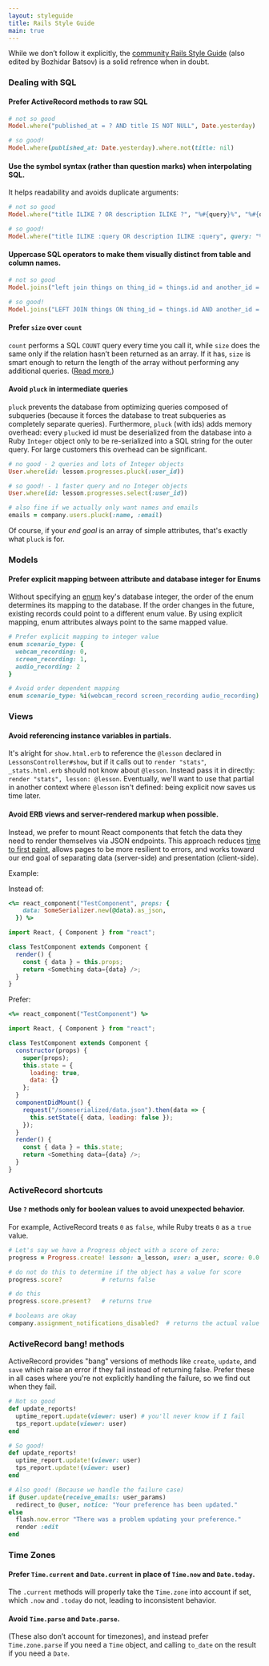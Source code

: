 ```yaml
---
layout: styleguide
title: Rails Style Guide
main: true
---
```


While we don’t follow it explicitly, the [community Rails Style Guide](https://github.com/bbatsov/rails-style-guide) (also edited by Bozhidar Batsov) is a solid refrence when in doubt.

### Dealing with SQL

#### Prefer ActiveRecord methods to raw SQL

```ruby
# not so good
Model.where("published_at = ? AND title IS NOT NULL", Date.yesterday)

# so good!
Model.where(published_at: Date.yesterday).where.not(title: nil)
```

#### Use the symbol syntax (rather than question marks) when interpolating SQL.

It helps readability and avoids duplicate arguments:

```ruby
# not so good
Model.where("title ILIKE ? OR description ILIKE ?", "%#{query}%", "%#{query}%")

# so good!
Model.where("title ILIKE :query OR description ILIKE :query", query: "%#{query}%")
```

#### Uppercase SQL operators to make them visually distinct from table and column names.

```ruby
# not so good
Model.joins("left join things on thing_id = things.id and another_id = things.another_id")

# so good!
Model.joins("LEFT JOIN things ON thing_id = things.id AND another_id = things.another_id")
```

#### Prefer `size` over `count`

`count` performs a SQL `COUNT` query every time you call it, while `size` does the same only if the relation hasn’t been returned as an array. If it has, `size` is smart enough to return the length of the array without performing any additional queries. ([Read more.](http://work.stevegrossi.com/2015/04/25/how-to-count-with-activerecord/))

#### Avoid `pluck` in intermediate queries

`pluck` prevents the database from optimizing queries composed of subqueries (because it forces the database to treat subqueries as completely separate queries). Furthermore, `pluck` (with ids) adds memory overhead: every `pluck`ed id must be deserialized from the database into a Ruby `Integer` object only to be re-serialized into a SQL string for the outer query. For large customers this overhead can be significant.

```ruby
# no good - 2 queries and lots of Integer objects
User.where(id: lesson.progresses.pluck(:user_id))

# so good! - 1 faster query and no Integer objects
User.where(id: lesson.progresses.select(:user_id))

# also fine if we actually only want names and emails
emails = company.users.pluck(:name, :email)
```

Of course, if your _end goal_ is an array of simple attributes, that's exactly what `pluck` is for.

### Models

#### Prefer explicit mapping between attribute and database integer for Enums

Without specifying an [enum](https://api.rubyonrails.org/classes/ActiveRecord/Enum.html)
key's database integer, the order of the enum determines its mapping to the database.
If the order changes in the future, existing records could point to a different
enum value. By using explicit mapping, enum attributes always point to the same
mapped value.

```ruby
# Prefer explicit mapping to integer value
enum scenario_type: {
  webcam_recording: 0,
  screen_recording: 1,
  audio_recording: 2
}

# Avoid order dependent mapping
enum scenario_type: %i(webcam_record screen_recording audio_recording)
```

### Views

#### Avoid referencing instance variables in partials.

It's alright for `show.html.erb` to reference the `@lesson` declared in `LessonsController#show`, but if it calls out to `render "stats"`, `_stats.html.erb` should not know about `@lesson`. Instead pass it in directly: `render "stats", lesson: @lesson`. Eventually, we'll want to use that partial in another context where `@lesson` isn't defined: being explicit now saves us time later.

#### Avoid ERB views and server-rendered markup when possible.

Instead, we prefer to mount React components that fetch the data they need to render themselves via JSON endpoints. This approach reduces [time to first paint](https://developers.google.com/web/tools/lighthouse/audits/first-meaningful-paint), allows pages to be more resilient to errors, and works toward our end goal of separating data (server-side) and presentation (client-side).

Example:

Instead of:

```ruby
<%= react_component("TestComponent", props: {
    data: SomeSerializer.new(@data).as_json,
  }) %>
```

```js
import React, { Component } from "react";

class TestComponent extends Component {
  render() {
    const { data } = this.props;
    return <Something data={data} />;
  }
}
```

Prefer:

```ruby
<%= react_component("TestComponent") %>
```

```js
import React, { Component } from "react";

class TestComponent extends Component {
  constructor(props) {
    super(props);
    this.state = {
      loading: true,
      data: {}
    };
  }
  componentDidMount() {
    request("/someserialized/data.json").then(data => {
      this.setState({ data, loading: false });
    });
  }
  render() {
    const { data } = this.state;
    return <Something data={data} />;
  }
}
```

### ActiveRecord shortcuts

#### Use `?` methods only for boolean values to avoid unexpected behavior.

For example, ActiveRecord treats `0` as `false`, while Ruby treats `0` as a `true` value.

```ruby
# Let's say we have a Progress object with a score of zero:
progress = Progress.create! lesson: a_lesson, user: a_user, score: 0.0

# do not do this to determine if the object has a value for score
progress.score?           # returns false

# do this
progress.score.present?   # returns true

# booleans are okay
company.assignment_notifications_disabled?  # returns the actual value
```

### ActiveRecord bang! methods

ActiveRecord provides "bang" versions of methods like `create`, `update`, and `save` which raise an error if they fail instead of returning false. Prefer these in all cases where you're not explicitly handling the failure, so we find out when they fail.

```ruby
# Not so good
def update_reports!
  uptime_report.update(viewer: user) # you'll never know if I fail
  tps_report.update(viewer: user)
end

# So good!
def update_reports!
  uptime_report.update!(viewer: user)
  tps_report.update!(viewer: user)
end

# Also good! (Because we handle the failure case)
if @user.update(receive_emails: user_params)
  redirect_to @user, notice: "Your preference has been updated."
else
  flash.now.error "There was a problem updating your preference."
  render :edit
end
```

### Time Zones

#### Prefer `Time.current` and `Date.current` in place of `Time.now` and `Date.today`.

The `.current` methods will properly take the `Time.zone` into account if set, which `.now` and `.today` do not, leading to inconsistent behavior.

#### Avoid `Time.parse` and `Date.parse`.

(These also don’t account for timezones), and instead prefer `Time.zone.parse` if you need a `Time` object, and calling `to_date` on the result if you need a `Date`.
